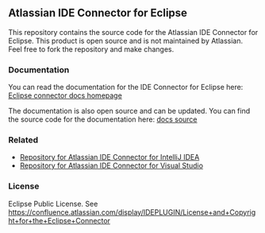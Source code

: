 ## Atlassian IDE Connector for Eclipse ##

This repository contains the source code for the Atlassian IDE Connector for Eclipse. This product is open source and is not maintained by Atlassian. Feel free to fork the repository and make changes.

### Documentation ###

You can read the documentation for the IDE Connector for Eclipse here: [Eclipse connector docs homepage](http://atlassian-docs.bitbucket.org/IDEPLUGIN-ECLIPSE/)

The documentation is also open source and can be updated. You can find the source code for the documentation here: [docs source](https://bitbucket.org/atlassian-docs/atlassian-docs.bitbucket.org/src/ab1b6c5bb18c0362d3facc69ba0885c6b0f93a8f/IDEPLUGIN-ECLIPSE/?at=master)

### Related ###

* [Repository for Atlassian IDE Connector for IntelliJ IDEA](https://bitbucket.org/atlassian/connector-idea)
* [Repository for Atlassian IDE Connector for Visual Studio](https://bitbucket.org/atlassian/connector-vs)

### License

Eclipse Public License. See https://confluence.atlassian.com/display/IDEPLUGIN/License+and+Copyright+for+the+Eclipse+Connector